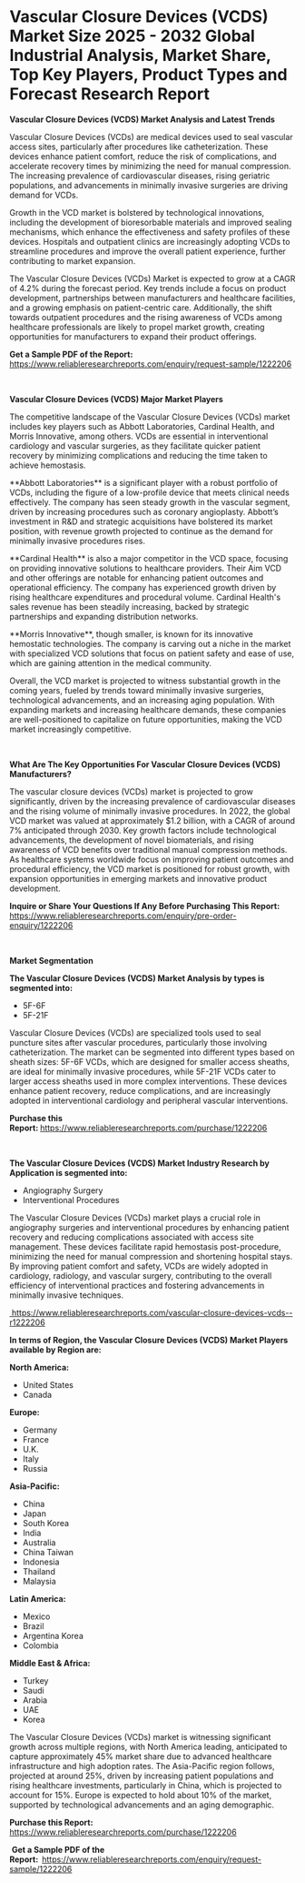 <p><h1>Vascular Closure Devices (VCDS) Market Size 2025 - 2032 Global Industrial Analysis, Market Share, Top Key Players, Product Types and Forecast Research Report</h1></p><p><strong>Vascular Closure Devices (VCDS) Market Analysis and Latest Trends</strong></p>
<p><p>Vascular Closure Devices (VCDs) are medical devices used to seal vascular access sites, particularly after procedures like catheterization. These devices enhance patient comfort, reduce the risk of complications, and accelerate recovery times by minimizing the need for manual compression. The increasing prevalence of cardiovascular diseases, rising geriatric populations, and advancements in minimally invasive surgeries are driving demand for VCDs.</p><p>Growth in the VCD market is bolstered by technological innovations, including the development of bioresorbable materials and improved sealing mechanisms, which enhance the effectiveness and safety profiles of these devices. Hospitals and outpatient clinics are increasingly adopting VCDs to streamline procedures and improve the overall patient experience, further contributing to market expansion.</p><p>The Vascular Closure Devices (VCDs) Market is expected to grow at a CAGR of 4.2% during the forecast period. Key trends include a focus on product development, partnerships between manufacturers and healthcare facilities, and a growing emphasis on patient-centric care. Additionally, the shift towards outpatient procedures and the rising awareness of VCDs among healthcare professionals are likely to propel market growth, creating opportunities for manufacturers to expand their product offerings.</p></p>
<p><strong>Get a Sample PDF of the Report:&nbsp;</strong> <a href="https://www.reliableresearchreports.com/enquiry/request-sample/1222206?utm_campaign=102&utm_medium=2&utm_source=Github&utm_content=ia&utm_term=14042025&utm_id=vascular-closure-devices-vcds">https://www.reliableresearchreports.com/enquiry/request-sample/1222206</a></p>
<p>&nbsp;</p>
<p><strong>Vascular Closure Devices (VCDS) Major Market Players</strong></p>
<p><p>The competitive landscape of the Vascular Closure Devices (VCDs) market includes key players such as Abbott Laboratories, Cardinal Health, and Morris Innovative, among others. VCDs are essential in interventional cardiology and vascular surgeries, as they facilitate quicker patient recovery by minimizing complications and reducing the time taken to achieve hemostasis.</p><p>**Abbott Laboratories** is a significant player with a robust portfolio of VCDs, including the figure of a low-profile device that meets clinical needs effectively. The company has seen steady growth in the vascular segment, driven by increasing procedures such as coronary angioplasty. Abbott’s investment in R&D and strategic acquisitions have bolstered its market position, with revenue growth projected to continue as the demand for minimally invasive procedures rises.</p><p>**Cardinal Health** is also a major competitor in the VCD space, focusing on providing innovative solutions to healthcare providers. Their Aim VCD and other offerings are notable for enhancing patient outcomes and operational efficiency. The company has experienced growth driven by rising healthcare expenditures and procedural volume. Cardinal Health's sales revenue has been steadily increasing, backed by strategic partnerships and expanding distribution networks.</p><p>**Morris Innovative**, though smaller, is known for its innovative hemostatic technologies. The company is carving out a niche in the market with specialized VCD solutions that focus on patient safety and ease of use, which are gaining attention in the medical community.</p><p>Overall, the VCD market is projected to witness substantial growth in the coming years, fueled by trends toward minimally invasive surgeries, technological advancements, and an increasing aging population. With expanding markets and increasing healthcare demands, these companies are well-positioned to capitalize on future opportunities, making the VCD market increasingly competitive.</p></p>
<p>&nbsp;</p>
<p><strong>What Are The Key Opportunities For Vascular Closure Devices (VCDS) Manufacturers?</strong></p>
<p><p>The vascular closure devices (VCDs) market is projected to grow significantly, driven by the increasing prevalence of cardiovascular diseases and the rising volume of minimally invasive procedures. In 2022, the global VCD market was valued at approximately $1.2 billion, with a CAGR of around 7% anticipated through 2030. Key growth factors include technological advancements, the development of novel biomaterials, and rising awareness of VCD benefits over traditional manual compression methods. As healthcare systems worldwide focus on improving patient outcomes and procedural efficiency, the VCD market is positioned for robust growth, with expansion opportunities in emerging markets and innovative product development.</p></p>
<p><strong>Inquire or Share Your Questions If Any Before Purchasing This Report:</strong> <a href="https://www.reliableresearchreports.com/enquiry/pre-order-enquiry/1222206?utm_campaign=102&utm_medium=2&utm_source=Github&utm_content=ia&utm_term=14042025&utm_id=vascular-closure-devices-vcds">https://www.reliableresearchreports.com/enquiry/pre-order-enquiry/1222206</a></p>
<p>&nbsp;</p>
<p><strong>Market Segmentation</strong></p>
<p><strong>The Vascular Closure Devices (VCDS) Market Analysis by types is segmented into:</strong></p>
<p><ul><li>5F-6F</li><li>5F-21F</li></ul></p>
<p><p>Vascular Closure Devices (VCDs) are specialized tools used to seal puncture sites after vascular procedures, particularly those involving catheterization. The market can be segmented into different types based on sheath sizes: 5F-6F VCDs, which are designed for smaller access sheaths, are ideal for minimally invasive procedures, while 5F-21F VCDs cater to larger access sheaths used in more complex interventions. These devices enhance patient recovery, reduce complications, and are increasingly adopted in interventional cardiology and peripheral vascular interventions.</p></p>
<p><strong>Purchase this Report:&nbsp;</strong><a href="https://www.reliableresearchreports.com/purchase/1222206?utm_campaign=102&utm_medium=2&utm_source=Github&utm_content=ia&utm_term=14042025&utm_id=vascular-closure-devices-vcds">https://www.reliableresearchreports.com/purchase/1222206</a></p>
<p>&nbsp;</p>
<p><strong>The Vascular Closure Devices (VCDS) Market Industry Research by Application is segmented into:</strong></p>
<p><ul><li>Angiography Surgery</li><li>Interventional Procedures</li></ul></p>
<p><p>The Vascular Closure Devices (VCDs) market plays a crucial role in angiography surgeries and interventional procedures by enhancing patient recovery and reducing complications associated with access site management. These devices facilitate rapid hemostasis post-procedure, minimizing the need for manual compression and shortening hospital stays. By improving patient comfort and safety, VCDs are widely adopted in cardiology, radiology, and vascular surgery, contributing to the overall efficiency of interventional practices and fostering advancements in minimally invasive techniques.</p></p>
<p><a href="https://www.reliableresearchreports.com/vascular-closure-devices-vcds--r1222206?utm_campaign=102&utm_medium=2&utm_source=Github&utm_content=ia&utm_term=14042025&utm_id=vascular-closure-devices-vcds">&nbsp;https://www.reliableresearchreports.com/vascular-closure-devices-vcds--r1222206</a></p>
<p><strong>In terms of Region, the Vascular Closure Devices (VCDS) Market Players available by Region are:</strong></p>
<p>
    <p> <strong> North America: </strong>
        <ul>
            <li>United States</li>
            <li>Canada</li>
        </ul>
        </p> 
    <p> <strong> Europe: </strong>
        <ul>
            <li>Germany</li>
            <li>France</li>
            <li>U.K.</li>
            <li>Italy</li>
            <li>Russia</li>
        </ul>
        </p> 
    <p> <strong> Asia-Pacific: </strong>
        <ul>
            <li>China</li>
            <li>Japan</li>
            <li>South Korea</li>
            <li>India</li>
            <li>Australia</li>
            <li>China Taiwan</li>
            <li>Indonesia</li>
            <li>Thailand</li>
            <li>Malaysia</li>
        </ul>
        </p> 
    <p> <strong> Latin America: </strong>
        <ul>
            <li>Mexico</li>
            <li>Brazil</li>
            <li>Argentina Korea</li>
            <li>Colombia</li>
        </ul>
        </p> 
    <p> <strong> Middle East & Africa: </strong>
        <ul>
            <li>Turkey</li>
            <li>Saudi</li>
            <li>Arabia</li>
            <li>UAE</li>
            <li>Korea</li>
        </ul>
    </p>
    </p>
<p><p>The Vascular Closure Devices (VCDs) market is witnessing significant growth across multiple regions, with North America leading, anticipated to capture approximately 45% market share due to advanced healthcare infrastructure and high adoption rates. The Asia-Pacific region follows, projected at around 25%, driven by increasing patient populations and rising healthcare investments, particularly in China, which is projected to account for 15%. Europe is expected to hold about 10% of the market, supported by technological advancements and an aging demographic.</p></p>
<p><strong>Purchase this Report: </strong><a href="https://www.reliableresearchreports.com/purchase/1222206?utm_campaign=102&utm_medium=2&utm_source=Github&utm_content=ia&utm_term=14042025&utm_id=vascular-closure-devices-vcds">https://www.reliableresearchreports.com/purchase/1222206</a></p>
<p>&nbsp;<strong>Get a Sample PDF of the Report:&nbsp;&nbsp;</strong><a href="https://www.reliableresearchreports.com/enquiry/request-sample/1222206?utm_campaign=102&utm_medium=2&utm_source=Github&utm_content=ia&utm_term=14042025&utm_id=vascular-closure-devices-vcds">https://www.reliableresearchreports.com/enquiry/request-sample/1222206</a></p>
<p><strong></strong></p>
<p><p></p><p></p><p></p></p>